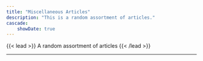 ```yaml
---
title: "Miscellaneous Articles"
description: "This is a random assortment of articles."
cascade:
    showDate: true
---
```


{{< lead >}}
A random assortment of articles
{{< /lead >}}

---
